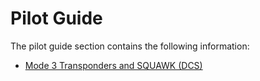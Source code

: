 # Pilot Guide

The pilot guide section contains the following information:

- [Mode 3 Transponders and SQUAWK (DCS)](./general-knowledge/squawks.md)

